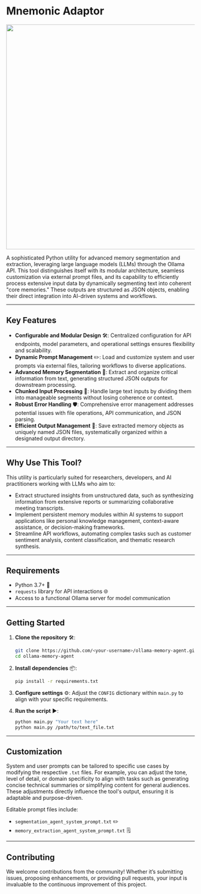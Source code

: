 # **Mnemonic Adaptor**

<div align="center">
<img src="https://github.com/user-attachments/assets/b7252e05-a9ab-4474-ab3c-eb6a9227a725" width="600">
</div>


A sophisticated Python utility for advanced memory segmentation and extraction, leveraging large language models (LLMs) through the Ollama API. This tool distinguishes itself with its modular architecture, seamless customization via external prompt files, and its capability to efficiently process extensive input data by dynamically segmenting text into coherent "core memories." These outputs are structured as JSON objects, enabling their direct integration into AI-driven systems and workflows.&#x20;

---

## **Key Features**

- **Configurable and Modular Design** 🛠️: Centralized configuration for API endpoints, model parameters, and operational settings ensures flexibility and scalability.
- **Dynamic Prompt Management** ✏️: Load and customize system and user prompts via external files, tailoring workflows to diverse applications.
- **Advanced Memory Segmentation** 🧠: Extract and organize critical information from text, generating structured JSON outputs for downstream processing.
- **Chunked Input Processing** 🔄: Handle large text inputs by dividing them into manageable segments without losing coherence or context.
- **Robust Error Handling** 🛡️: Comprehensive error management addresses potential issues with file operations, API communication, and JSON parsing.
- **Efficient Output Management** 📁: Save extracted memory objects as uniquely named JSON files, systematically organized within a designated output directory. 

---

## **Why Use This Tool?**

This utility is particularly suited for researchers, developers, and AI practitioners working with LLMs who aim to:

- Extract structured insights from unstructured data, such as synthesizing information from extensive reports or summarizing collaborative meeting transcripts. 
- Implement persistent memory modules within AI systems to support applications like personal knowledge management, context-aware assistance, or decision-making frameworks. 
- Streamline API workflows, automating complex tasks such as customer sentiment analysis, content classification, and thematic research synthesis. 

---

## **Requirements**

- Python 3.7+ 🐍
- `requests` library for API interactions 🌐
- Access to a functional Ollama server for model communication 

---

## **Getting Started**

1. **Clone the repository** 🛠️:

   ```bash
   git clone https://github.com/<your-username>/ollama-memory-agent.git
   cd ollama-memory-agent
   ```

2. **Install dependencies** 📦:

   ```bash
   pip install -r requirements.txt
   ```

3. **Configure settings** ⚙️:
   Adjust the `CONFIG` dictionary within `main.py` to align with your specific requirements.

4. **Run the script** ▶️:

   ```bash
   python main.py "Your text here"
   python main.py /path/to/text_file.txt
   ```

---

## **Customization**

System and user prompts can be tailored to specific use cases by modifying the respective `.txt` files. For example, you can adjust the tone, level of detail, or domain specificity to align with tasks such as generating concise technical summaries or simplifying content for general audiences. These adjustments directly influence the tool's output, ensuring it is adaptable and purpose-driven.&#x20;

Editable prompt files include:

- `segmentation_agent_system_prompt.txt` ✏️
- `memory_extraction_agent_system_prompt.txt` 🗒️

---

## **Contributing**

We welcome contributions from the community! Whether it’s submitting issues, proposing enhancements, or providing pull requests, your input is invaluable to the continuous improvement of this project.&#x20;

